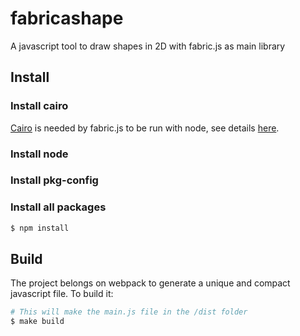 # fabricashape
A javascript tool to draw shapes in 2D with fabric.js as main library

## Install

### Install cairo
[Cairo](https://www.cairographics.org/download/) is needed by fabric.js to be run with node, see details [here](https://www.npmjs.com/package/fabric).

### Install node
### Install pkg-config
### Install all packages
```sh
$ npm install
```

## Build
The project belongs on webpack to generate a unique and compact javascript file. To build it:
```sh
# This will make the main.js file in the /dist folder
$ make build
```
